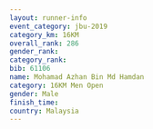 ```yaml
---
layout: runner-info 
event_category: jbu-2019 
category_km: 16KM  
overall_rank: 286
gender_rank: 
category_rank: 
bib: 61106
name: Mohamad Azhan Bin Md Hamdan
category: 16KM Men Open
gender: Male
finish_time: 
country: Malaysia
---
```

